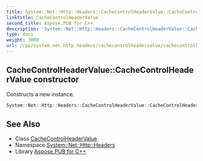 ```yaml
---
title: System::Net::Http::Headers::CacheControlHeaderValue::CacheControlHeaderValue constructor
linktitle: CacheControlHeaderValue
second_title: Aspose.PUB for C++
description: 'System::Net::Http::Headers::CacheControlHeaderValue::CacheControlHeaderValue constructor. Constructs a new instance in C++.'
type: docs
weight: 3000
url: /cpp/system.net.http.headers/cachecontrolheadervalue/cachecontrolheadervalue/
---
```

## CacheControlHeaderValue::CacheControlHeaderValue constructor


Constructs a new instance.

```cpp
System::Net::Http::Headers::CacheControlHeaderValue::CacheControlHeaderValue()
```

## See Also

* Class [CacheControlHeaderValue](../)
* Namespace [System::Net::Http::Headers](../../)
* Library [Aspose.PUB for C++](../../../)
